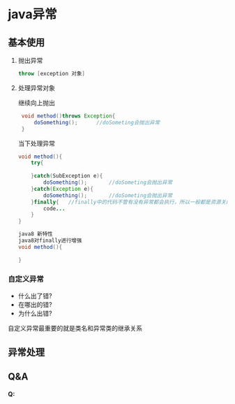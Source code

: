# java异常

## 基本使用

1. 抛出异常

   ```java
   throw [exception 对象]
   ```

2. 处理异常对象

   继续向上抛出

   ```java
    void method()throws Exception{
        doSomething();		//doSometing会抛出异常
    }
   ```

   当下处理异常

   ```java
   void method(){
       try{
           
       }catch(SubException e){
           doSomething();		//doSometing会抛出异常
       }catch(Exception e){
           doSomething();		//doSometing会抛出异常
       }finally{   //finally中的代码不管有没有异常都会执行，所以一般都是资源关闭操作
           code...
       }
   }
   
   java8 新特性
   java8对finally进行增强
   void method(){
       
   }
   ```

   

### 自定义异常

- 什么出了错?
- 在哪出的错?
- 为什么出错?

自定义异常最重要的就是类名和异常类的继承关系

## 异常处理

## Q&A

#### Q:

